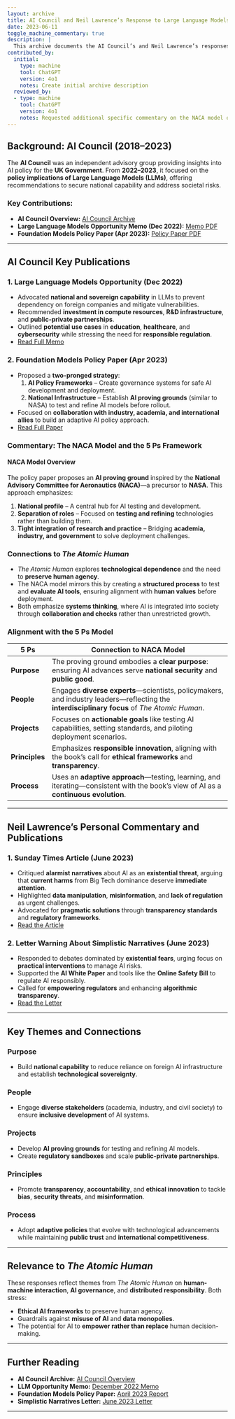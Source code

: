 ```yaml
---
layout: archive
title: AI Council and Neil Lawrence’s Response to Large Language Models (LLMs)
date: 2023-06-11
toggle_machine_commentary: true
description: |
  This archive documents the AI Council’s and Neil Lawrence’s responses to the emergence of Large Language Models (LLMs) and the associated policy debates. It covers strategies, warnings, and frameworks for managing AI technologies responsibly, with insights into ethical governance and national capability building.
contributed_by:
  initial:
    type: machine
    tool: ChatGPT
    version: 4o1
    notes: Create initial archive description
  reviewed_by:
  - type: machine
    tool: ChatGPT
    version: 4o1
    notes: Requested additional specific commentary on the NACA model outlined in the policy paper.
---
```


<div class="machine-commentary" markdown=1>

## **Background: AI Council (2018–2023)**

The **AI Council** was an independent advisory group providing insights into AI policy for the **UK Government**. From **2022–2023**, it focused on the **policy implications of Large Language Models (LLMs)**, offering recommendations to secure national capability and address societal risks.

### **Key Contributions:**

- **AI Council Overview:** [AI Council Archive](https://mlatcl.github.io/projects/ai-council/)
- **Large Language Models Opportunity Memo (Dec 2022):** [Memo PDF](https://mlatcl.github.io/papers/ai-council-llm-memo.pdf)
- **Foundation Models Policy Paper (Apr 2023):** [Policy Paper PDF](https://mlatcl.github.io/papers/ai-council-foundation-models-policy-paper.pdf)

---

## **AI Council Key Publications**

### **1. Large Language Models Opportunity (Dec 2022)**

- Advocated **national and sovereign capability** in LLMs to prevent dependency on foreign companies and mitigate vulnerabilities.  
- Recommended **investment in compute resources**, **R&D infrastructure**, and **public-private partnerships**.  
- Outlined **potential use cases** in **education**, **healthcare**, and **cybersecurity** while stressing the need for **responsible regulation**.  
- [Read Full Memo](https://mlatcl.github.io/papers/ai-council-llm-memo.pdf)

### **2. Foundation Models Policy Paper (Apr 2023)**

- Proposed a **two-pronged strategy**:  
  1. **AI Policy Frameworks** – Create governance systems for safe AI development and deployment.  
  2. **National Infrastructure** – Establish **AI proving grounds** (similar to NASA) to test and refine AI models before rollout.  
- Focused on **collaboration with industry, academia, and international allies** to build an adaptive AI policy approach.  
- [Read Full Paper](https://mlatcl.github.io/papers/ai-council-foundation-models-policy-paper.pdf)


### **Commentary: The NACA Model and the 5 Ps Framework**

#### **NACA Model Overview**

The policy paper proposes an **AI proving ground** inspired by the **National Advisory Committee for Aeronautics (NACA)**—a precursor to **NASA**. This approach emphasizes:  
1. **National profile** – A central hub for AI testing and development.  
2. **Separation of roles** – Focused on **testing and refining** technologies rather than building them.  
3. **Tight integration of research and practice** – Bridging **academia, industry, and government** to solve deployment challenges.  

### **Connections to *The Atomic Human***  
- *The Atomic Human* explores **technological dependence** and the need to **preserve human agency**.  
- The NACA model mirrors this by creating a **structured process** to test and **evaluate AI tools**, ensuring alignment with **human values** before deployment.  
- Both emphasize **systems thinking**, where AI is integrated into society through **collaboration and checks** rather than unrestricted growth.

### **Alignment with the 5 Ps Model**  

| **5 Ps**         | **Connection to NACA Model**                                                                                      |
|------------------|------------------------------------------------------------------------------------------------------------------|
| **Purpose**      | The proving ground embodies a **clear purpose**: ensuring AI advances serve **national security** and **public good**. |
| **People**       | Engages **diverse experts**—scientists, policymakers, and industry leaders—reflecting the **interdisciplinary focus** of *The Atomic Human*. |
| **Projects**     | Focuses on **actionable goals** like testing AI capabilities, setting standards, and piloting deployment scenarios. |
| **Principles**   | Emphasizes **responsible innovation**, aligning with the book’s call for **ethical frameworks** and **transparency**. |
| **Process**      | Uses an **adaptive approach**—testing, learning, and iterating—consistent with the book’s view of AI as a **continuous evolution**. |

---

## **Neil Lawrence’s Personal Commentary and Publications**

### **1. Sunday Times Article (June 2023)**

- Critiqued **alarmist narratives** about AI as an **existential threat**, arguing that **current harms** from Big Tech dominance deserve **immediate attention**.  
- Highlighted **data manipulation**, **misinformation**, and **lack of regulation** as urgent challenges.  
- Advocated for **pragmatic solutions** through **transparency standards** and **regulatory frameworks**.  
- [Read the Article](https://www.thetimes.com/business-money/technology/article/our-lives-may-be-enhanced-by-ai-but-big-tech-just-sees-dollar-signs-2g5xcsk35)  

### **2. Letter Warning About Simplistic Narratives (June 2023)**

- Responded to debates dominated by **existential fears**, urging focus on **practical interventions** to manage AI risks.  
- Supported the **AI White Paper** and tools like the **Online Safety Bill** to regulate AI responsibly.  
- Called for **empowering regulators** and enhancing **algorithmic transparency**.  
- [Read the Letter](https://mlatcl.github.io/papers/sos-letter-simplistic-narratives.pdf)

---

## **Key Themes and Connections**

### **Purpose**
- Build **national capability** to reduce reliance on foreign AI infrastructure and establish **technological sovereignty**.  

### **People**
- Engage **diverse stakeholders** (academia, industry, and civil society) to ensure **inclusive development** of AI systems.  

### **Projects**
- Develop **AI proving grounds** for testing and refining AI models.  
- Create **regulatory sandboxes** and scale **public-private partnerships**.  

### **Principles**
- Promote **transparency**, **accountability**, and **ethical innovation** to tackle **bias**, **security threats**, and **misinformation**.  

### **Process**
- Adopt **adaptive policies** that evolve with technological advancements while maintaining **public trust** and **international competitiveness**.  

---

## **Relevance to *The Atomic Human***

These responses reflect themes from *The Atomic Human* on **human-machine interaction**, **AI governance**, and **distributed responsibility**. Both stress:  

- **Ethical AI frameworks** to preserve human agency.  
- Guardrails against **misuse of AI** and **data monopolies**.  
- The potential for AI to **empower rather than replace** human decision-making.  

---

## **Further Reading**

- **AI Council Archive:** [AI Council Overview](https://mlatcl.github.io/archive/ai-council/)
- **LLM Opportunity Memo:** [December 2022 Memo](https://mlatcl.github.io/papers/ai-council-llm-memo.pdf)
- **Foundation Models Policy Paper:** [April 2023 Report](https://mlatcl.github.io/papers/ai-council-foundation-models-policy-paper.pdf)
- **Simplistic Narratives Letter:** [June 2023 Letter](https://mlatcl.github.io/papers/sos-letter-simplistic-narratives.pdf)

---

</dv>
